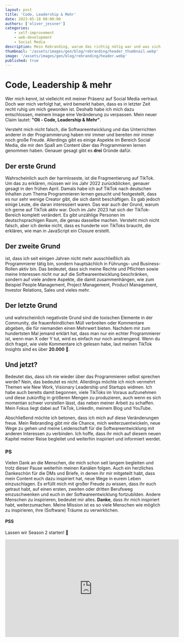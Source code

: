 ```yaml
---
layout: post
title: 'Code, Leadership & Mehr'
date: 2023-05-18 00:00:00
authors: ['oliver_jessner']
categories:
    - self-improvement
    - web-development
    - Social Media
description: Mein Rebranding, warum das richtig nötig war und was sich ändert.
thumbnail: '/assets/images/gen/blog/rebranding/header_thumbnail.webp'
image: '/assets/images/gen/blog/rebranding/header.webp'
published: true
---
```


# Code, Leadership & mehr

Wer mich kennt, ist vielleicht mit meiner Präsenz auf Social Media vertraut. Doch wer mich verfolgt hat, wird bemerkt haben, dass es in letzter Zeit recht ruhig um mich geworden ist. Deshalb habe ich mich dazu entschlossen, meinem Image eine Veränderung zu verpassen. Mein neuer Claim lautet: **"Oli - Code, Leadership & Mehr"**.

Versteht mich nicht falsch, die Softwareentwicklung und das Unterrichten anderer in der Programmierung haben mir immer und bereiten mir immer noch große Freude. Allerdings gibt es einige Aspekte im Bereich Social Media, die mir den Spaß am Content über das Programmieren lernen genommen haben. Genauer gesagt gibt es **drei** Gründe dafür.

## Der erste Grund

Wahrscheinlich auch der harmloseste, ist die Fragmentierung auf TikTok. Um das zu erklären, müssen wir ins Jahr 2022 zurückblicken, genauer gesagt in den frühen April. Damals habe ich auf TikTok nach deutschen Inhalten zum Thema Programmieren lernen gesucht und festgestellt, dass es nur sehr wenige Creator gibt, die sich damit beschäftigen. Es gab jedoch einige Leute, die daran interessiert waren. Das war auch der Grund, warum ich gerne auf TikTok aktiv war. Doch im Jahr 2023 hat sich der TikTok-Bereich komplett verändert. Es gibt unzählige Personen im deutschsprachigen Raum, die genau dasselbe machen. Versteht mich nicht falsch, aber ich denke nicht, dass es hunderte von TikToks braucht, die erklären, wie man in JavaScript ein Closure erstellt.

## Der zweite Grund

ist, dass ich seit einigen Jahren nicht mehr ausschließlich als Programmierer tätig bin, sondern hauptsächlich in Führungs- und Business-Rollen aktiv bin. Das bedeutet, dass sich meine Rechte und Pflichten sowie meine Interessen nicht nur auf die Softwareentwicklung beschränken, sondern auf viele andere Aspekte, die damit zusammenhängen, wie zum Beispiel People Management, Project Management, Product Management, Investor Relations, Sales und vieles mehr.

## Der letzte Grund

und wahrscheinlich negativste Grund sind die toxischen Elemente in der Community, die frauenfeindlichen Müll verbreiten oder Kommentare abgeben, die für niemanden einen Mehrwert bieten. Nachdem mir zum hundertsten Mal jemand erklärt hat, dass man nur ein echter Programmierer ist, wenn man X oder Y tut, wird es einfach nur noch anstrengend. Wenn du dich fragst, wie viele Kommentare ich gelesen habe, laut meinen TikTok Insights sind es über **20.000** 🤯.

## Und jetzt?

Bedeutet das, dass ich nie wieder über das Programmieren selbst sprechen werde? Nein, das bedeutet es nicht. Allerdings möchte ich mich vermehrt Themen wie New Work, Visionary Leadership und Startups widmen. Ich habe auch bereits damit begonnen, viele TikToks im Voraus aufzunehmen und diese zukünftig in größeren Mengen zu produzieren, auch wenn es sich momentan schwer vorstellen lässt, das neben meiner Arbeit zu schaffen. Mein Fokus liegt dabei auf TikTok, LinkedIn, meinem Blog und YouTube.

Abschließend möchte ich betonen, dass ich mich auf diese Veränderungen freue. Mein Rebranding gibt mir die Chance, mich weiterzuentwickeln, neue Wege zu gehen und meine Leidenschaft für die Softwareentwicklung mit anderen Interessen zu verbinden. Ich hoffe, dass ihr mich auf diesem neuen Kapitel meiner Reise begleitet und weiterhin inspiriert und informiert werdet.

### PS

Vielen Dank an die Menschen, die mich schon seit langem begleiten und trotz dieser Pause weiterhin meinen Kanälen folgen. Auch ein herzliches Dankeschön für die DMs und Briefe, in denen ihr mir mitgeteilt habt, dass mein Content euch dazu inspiriert hat, neue Wege in eurem Leben einzuschlagen. Es erfüllt mich mit großer Freude zu wissen, dass ihr euch getraut habt, auf einen ersten, zweiten oder dritten Berufsweg einzuschwenken und euch in der Softwareentwicklung fortzubilden. Andere Menschen zu inspirieren, bedeutet mir alles. **Danke**, dass ihr mich inspiriert habt, weiterzumachen. Meine Mission ist es so viele Menschen wie möglich zu inspirieren, ihre (Software) Träume zu verwirklichen.

#### PSS

Lassen wir Season 2 starten! 🚀

<iframe width="560" height="315" src="https://www.youtube-nocookie.com/embed/8rFb07fM3Ps" title="YouTube video player" frameborder="0" allow="accelerometer; autoplay; clipboard-write; encrypted-media; gyroscope; picture-in-picture; web-share" allowfullscreen></iframe>
